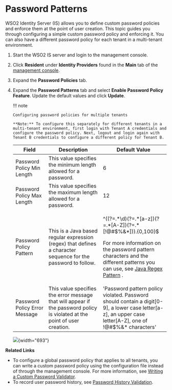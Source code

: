 # Password Patterns

WSO2 Identity Server (IS) allows you to define custom password policies
and enforce them at the point of user creation. This topic guides you
through configuring a simple custom password policy and enforcing it.
You can also have a different password policy for each tenant in a
multi-tenant environment.

1.  Start the WSO2 IS server and login to the management console.
2.  Click **Resident** under **Identity Providers** found in the
    **Main** tab of the [management
    console](../../setup/getting-started-with-the-management-console).
3.  Expand the **Password Policies** tab.
4.  Expand the **Password Patterns** tab and select **Enable Password
    Policy Feature**. Update the default values and click **Update**.

    !!! note
    
        Configuring password policies for multiple tenants
    
        **Note:** To configure this separately for different tenants in a
        multi-tenant environment, first login with Tenant A credentials and
        configure the password policy. Next, logout and login again with
        Tenant B credentials to configure a different policy for Tenant B.
    

    <table>
    <thead>
    <tr class="header">
    <th>Field</th>
    <th>Description</th>
    <th>Default Value</th>
    </tr>
    </thead>
    <tbody>
    <tr class="odd">
    <td>Password Policy Min Length</td>
    <td>This value specifies the minimum length allowed for a password.</td>
    <td>6</td>
    </tr>
    <tr class="even">
    <td>Password Policy Max Length</td>
    <td>This value specifies the maximum length allowed for a password.</td>
    <td>12</td>
    </tr>
    <tr class="odd">
    <td>Password Policy Pattern</td>
    <td>This is a Java based regular expression (regex) that defines a character sequence for the password to follow.</td>
    <td><div class="content-wrapper">
    <p>^((?=.*\d)(?=.*[a-z])(?=.*[A-Z])(?=.*[!@#$%&amp;*])).{0,100}$</p>
    <div>
    <p>For more information on the password pattern characters and the different patterns you can use, see <a href="https://docs.oracle.com/javase/7/docs/api/java/util/regex/Pattern.html">Java Regex Pattern</a> .</p>
    </div>
    </div></td>
    </tr>
    <tr class="even">
    <td>Password Policy Error Message</td>
    <td>This value specifies the error message that will appear if the password policy is violated at the point of user creation.</td>
    <td>'Password pattern policy violated. Password should contain a digit[0-9], a lower case letter[a-z], an upper case letter[A-Z], one of !@#$%&amp;* characters'</td>
    </tr>
    </tbody>
    </table>

    ![](attachments/103330510/103330511.png){width="693"}

**Related Links**

-   To configure a global password policy that applies to all tenants,
    you can write a custom password policy using the configuration file
    instead of through the management console. For more information, see
    [Writing a Custom Password
    Validator](_Writing_a_Custom_Password_Validator_).
-   To record user password history, see [Password History
    Validation](_Password_History_Validation_).
